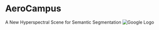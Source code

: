 # AeroCampus
A New Hyperspectral Scene for Semantic Segmentation
<img src="http://drive.google.com/uc?export=view&id=1TGJ1uVogSfpWOmvp9tAinmbz351TcvuR" alt="Google Logo">
